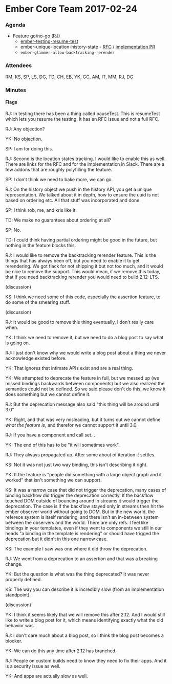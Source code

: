 # Ember Core Team 2017-02-24

### Agenda

- Feature go/no-go (RJ)
  - [ember-testing-resume-test](https://github.com/emberjs/ember.js/pull/13663)
  - ember-unique-location-history-state - [RFC](https://github.com/emberjs/rfcs/pull/186) / [implementation PR](https://github.com/emberjs/ember.js/pull/14011)
  - `ember-glimmer-allow-backtracking-rerender`

### Attendees

RM, KS, SP, LS, DG, TD, CH, EB, YK, GC, AM, IT, MM, RJ, DG

### Minutes

#### Flags

RJ: In testing there has been a thing called pauseTest. This is resumeTest which lets you resume the testing. It has an RFC issue and not a full RFC.

RJ: Any objection?

YK: No objection.

SP: I am for doing this.

RJ: Second is the location states tracking. I would like to enable this as well. There are links for the RFC and for the implementation in Slack. There are a few addons that are roughly polyfilling the feature.

SP: I don't think we need to bake more, we can go.

RJ: On the history object we push in the history API, you get a unique representation. We talked about it in depth, how to ensure the uuid is not based on ordering etc. All that stuff was incorporated and done.

SP: I think rob, me, and kris like it.

TD: We make no guarantees about ordering at all?

SP: No.

TD: I could think having partial ordering might be good in the future, but nothing in the feature blocks this.

RJ: I would like to remove the backtracking rerender feature. This is the things that has always been off, but you need to enable it to get rerendering. We got flack for not shipping it but not too much, and it would be nice to remove the support.  This would mean, if we remove this today, that if you need backtracking rerender you would need to build 2.12-LTS.

(discussion)

KS: I think we need some of this code, especially the assertion feature, to do some of the smearing stuff.

(discussion)

RJ: It would be good to remove this thing eventually, I don't really care when.

YK: I think we need to remove it, but we need to do a blog post to say what is going on.

RJ: I just don't know why we would write a blog post about a thing we never acknowledge existed before.

YK: That ignores that intimate APIs exist and are a real thing.

YK: We attempted to deprecate the feature in full, but we messed up (we missed bindings backwards between components) but we also realized the semantics could not be defined. So we said please don't do this, we know it does something but we cannot define it.

RJ: But the deprecation message also said "this thing will be around until 3.0"

YK: Right, and that was very misleading, but it turns out we cannot define *what the feature is*, and therefor we cannot support it until 3.0.

RJ: If you have a component and call set...

YK: The end of this has to be "it will sometimes work".

RJ: They always propagated up. After some about of iteration it settles.

KS: Not it was not just two way binding, this isn't describing it right.

YK: If the feature is "people did something with a large object graph and it worked" that isn't something we can support.

KS: It was a narrow case that did not trigger the deprecation, many cases of binding backflow did trigger the deprecation correctly. If the backflow touched DOM outside of bouncing around in streams it would trigger the deprecation. The case is if the backflow stayed only in streams then hit the ember observer world without going to DOM. But in the new world, the referece system is itself rendering, and there isn't an in-between system between the observers and the world. There are only refs. I feel like bindings in your templates, even if they went to components we still in our heads "a binding in the template is rendering" or should have trigged the deprecation but it didn't in this one narrow case.

KS: The example I saw was one where it did throw the deprecation.

RJ: We went from a deprecation to an assertion and that was a breaking change.

YK: But the question is what was the thing deprecated? It was never properly defined.

KS: The way you can describe it is incredibly slow (from an implementation standpoint).

(discussion)

YK: I think it seems likely that we will remove this after 2.12. And I would still like to write a blog post for it, which means identifying exactly what the old behavior was.

RJ: I don't care much about a blog post, so I think the blog post becomes a blocker.

YK: We can do this any time after 2.12 has branched.

RJ: People on custom builds need to know they need to fix their apps. And it is a security issue as well.

YK: And apps are actually slow as well.

